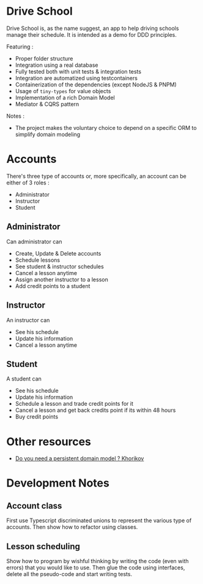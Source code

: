 # Drive School

Drive School is, as the name suggest, an app to help driving schools manage their schedule.
It is intended as a demo for DDD principles.

Featuring :
- Proper folder structure
- Integration using a real database
- Fully tested both with unit tests & integration tests
- Integration are automatized using testcontainers
- Containerization of the dependencies (except NodeJS & PNPM)
- Usage of `tiny-types` for value objects
- Implementation of a rich Domain Model
- Mediator & CQRS pattern

Notes :
- The project makes the voluntary choice to depend on a specific ORM to simplify domain modeling

# Accounts

There's three type of accounts or, more specifically, an account can be either of 3 roles :
- Administrator
- Instructor
- Student

## Administrator
Can administrator can 
- Create, Update & Delete accounts
- Schedule lessons
- See student & instructor schedules
- Cancel a lesson anytime
- Assign another instructor to a lesson
- Add credit points to a student

## Instructor
An instructor can
- See his schedule
- Update his information
- Cancel a lesson anytime

## Student
A student can
- See his schedule
- Update his information
- Schedule a lesson and trade credit points for it
- Cancel a lesson and get back credits point if its within 48 hours
- Buy credit points

# Other resources
- [Do you need a persistent domain model ? Khorikov](https://khorikov.org/posts/2020-04-20-when-do-you-need-persistence-model/)

# Development Notes
## Account class

First use Typescript discriminated unions to represent the various type of accounts.
Then show how to refactor using classes.

## Lesson scheduling

Show how to program by wishful thinking by writing the code (even with errors) that you would
like to use.
Then glue the code using interfaces, delete all the pseudo-code and start writing tests.
